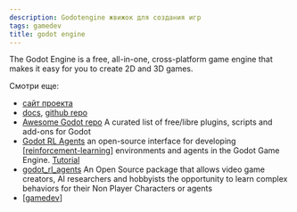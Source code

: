 ```yaml
---
description: Godotengine жвижок для создания игр
tags: gamedev
title: godot engine
---
```

The Godot Engine is a free, all-in-one, cross-platform game engine that makes it easy for you to create 2D and 3D games.

Смотри еще:

- [сайт проекта](https://godotengine.org/)
- [docs](https://docs.godotengine.org/en/stable/index.html#), [github repo](https://github.com/godotengine/godot)
- [Awesome Godot repo](https://github.com/godotengine/awesome-godot) A curated list of free/libre plugins, scripts and add-ons for Godot
- [Godot RL Agents](https://edbeeching.github.io/papers/gdrl) an open-source interface for developing [[reinforcement-learning]] environments and agents in the Godot Game Engine. [Tutorial](https://lupoglaz.github.io/GodotAIGym/tutorial_basic.html)
- [godot_rl_agents](https://github.com/edbeeching/godot_rl_agents) An Open Source package that allows video game creators, AI researchers and hobbyists the opportunity to learn complex behaviors for their Non Player Characters or agents
- [[gamedev]]

[//begin]: # "Autogenerated link references for markdown compatibility"
[reinforcement-learning]: ../lists/reinforcement-learning "Reinforcement learning"
[gamedev]: ../lists/gamedev "Gamedev"
[//end]: # "Autogenerated link references"